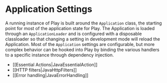 <!--- Copyright (C) from 2022 The Play Framework Contributors <https://github.com/playframework>, 2011-2021 Lightbend Inc. <https://www.lightbend.com> -->

# Application Settings

A running instance of Play is built around the `Application` class, the starting point for most of the application state for Play.  The Application is loaded through an `ApplicationLoader` and is configured with a disposable classloader so that changing a setting in development mode will reload the Application.  Most of the `Application` settings are configurable, but more complex behavior can be hooked into Play by binding the various handlers to a specific instance through dependency injection.

* [[Essential Actions|JavaEssentialAction]]
* [[HTTP filters|JavaHttpFilters]]
* [[Error handling|JavaErrorHandling]]

